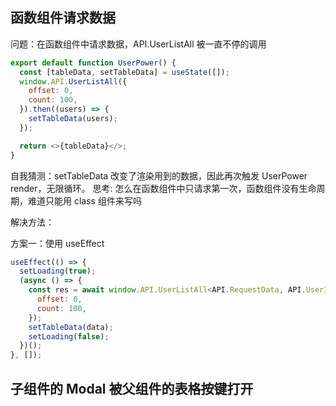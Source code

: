 ## 函数组件请求数据

问题：在函数组件中请求数据，API.UserListAll 被一直不停的调用

```js
export default function UserPower() {
  const [tableData, setTableData] = useState([]);
  window.API.UserListAll({
    offset: 0,
    count: 100,
  }).then((users) => {
    setTableData(users);
  });

  return <>{tableData}</>;
}
```

自我猜测：setTableData 改变了渲染用到的数据，因此再次触发 UserPower render，无限循环。
思考: 怎么在函数组件中只请求第一次，函数组件没有生命周期，难道只能用 class 组件来写吗

解决方法：

方案一：使用 useEffect

```js
useEffect(() => {
  setLoading(true);
  (async () => {
    const res = await window.API.UserListAll<API.RequestData, API.UserInfo[]>({
      offset: 0,
      count: 100,
    });
    setTableData(data);
    setLoading(false);
  })();
}, []);
```

## 子组件的 Modal 被父组件的表格按键打开
